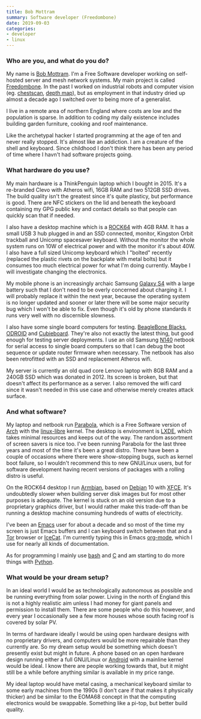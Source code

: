 ```yaml
---
title: Bob Mottram
summary: Software developer (Freedombone) 
date: 2019-09-03
categories:
- developer 
- linux
---
```


### Who are you, and what do you do?

My name is [Bob Mottram](https://twitter.com/motters "Bob's Twitter account."). I'm a Free Software developer working on self-hosted server and mesh network systems. My main project is called [Freedombone][]. In the past I worked on industrial robots and computer vision (eg. [chestscan][], [depth map](https://www.youtube.com/watch?v=Mx_JqLWVwgM "Bob's YouTube video of his depth map of his desktop.")), but as employment in that industry dried up almost a decade ago I switched over to being more of a generalist.

I live in a remote area of northern England where costs are low and the population is sparse. In addition to coding my daily existence includes building garden furniture, cooking and roof maintenance.

Like the archetypal hacker I started programming at the age of ten and never really stopped. It's almost like an addiction. I am a creature of the shell and keyboard. Since childhood I don't think there has been any period of time where I havn't had software projects going.

### What hardware do you use?

My main hardware is a ThinkPenguin laptop which I bought in 2015. It's a re-branded Clevo with Atheros wifi, 16GB RAM and two 512GB SSD drives. The build quality isn't the greatest since it's quite plasticy, but performance is good. There are NFC stickers on the lid and beneath the keyboard containing my GPG public key and contact details so that people can quickly scan that if needed.

I also have a desktop machine which is a [ROCK64][] with 4GB RAM. It has a small USB 3 hub plugged in and an SSD connected, monitor, Kingston Orbit trackball and Unicomp spacesaver keyboard. Without the monitor the whole system runs on 10W of electrical power and with the monitor it's about 40W. I also have a full sized Unicomp keyboard which I "bolted" recently (replaced the plastic rivets on the backplate with metal bolts) but it consumes too much electrical power for what I'm doing currently. Maybe I will investigate changing the electronics.

My mobile phone is an increasingly archaic Samsung [Galaxy S4][galaxy-s4] with a large battery such that I don't need to be overly concerned about charging it. I will probably replace it within the next year, because the operating system is no longer updated and sooner or later there will be some major security bug which I won't be able to fix. Even though it's old by phone standards it runs very well with no discernible slowness.

I also have some single board computers for testing. [BeagleBone Blacks][beaglebone-black], [ODROID][] and [Cubieboard][]. They're also not exactly the latest thing, but good enough for testing server deployments. I use an old Samsung [N140][netbook-n140] netbook for serial access to single board computers so that I can debug the boot sequence or update router firmware when necessary. The netbook has also been retrofitted with an SSD and replacement Atheros wifi.

My server is currently an old quad core Lenovo laptop with 8GB RAM and a 240GB SSD which was donated in 2012. Its screen is broken, but that doesn't affect its performance as a server. I also removed the wifi card since it wasn't needed in this use case and otherwise merely creates attack surface.

### And what software?

My laptop and netbook run [Parabola][], which is a Free Software version of [Arch][arch-linux] with the [linux-libre][] kernel. The desktop is environment is [LXDE][], which takes minimal resources and keeps out of the way. The random assortment of screen savers is nice too. I've been running Parabola for the last three years and most of the time it's been a great distro. There have been a couple of occasions where there were show-stopping bugs, such as kernel boot failure, so I wouldn't recommend this to new GNU/Linux users, but for software development having recent versions of packages with a rolling distro is useful.

On the ROCK64 desktop I run [Armbian][], based on [Debian][] 10 with [XFCE][]. It's undoubtedly slower when building server disk images but for most other purposes is adequate. The kernel is stuck on an old version due to a proprietary graphics driver, but I would rather make this trade-off than be running a desktop machine consuming hundreds of watts of electricity.

I've been an [Emacs][] user for about a decade and so most of the time my screen is just Emacs buffers and I can keyboard switch between that and a [Tor][] browser or [IceCat][]. I'm currently typing this in Emacs [org-mode][], which I use for nearly all kinds of documentation.

As for programming I mainly use [bash][] and [C][] and am starting to do more things with [Python][].

### What would be your dream setup?

In an ideal world I would be as technologically autonomous as possible and be running everything from solar power. Living in the north of England this is not a highly realistic aim unless I had money for giant panels and permission to install them. There are some people who do this however, and every year I occasionally see a few more houses whose south facing roof is covered by solar PV.

In terms of hardware ideally I would be using open hardware designs with no proprietary drivers, and computers would be more repairable than they currently are. So my dream setup would be something which doesn't presently exist but might in future. A phone based on an open hardware design running either a full GNU/Linux or [Android][] with a mainline kernel would be ideal. I know there are people working towards that, but it might still be a while before anything similar is available in my price range.

My ideal laptop would have metal casing, a mechanical keyboard similar to some early machines from the 1990s (I don't care if that makes it physically thicker) and be similar to the EOMA68 concept in that the computing electronics would be swappable. Something like a pi-top, but better build quality.

[android]: https://developers.google.com/android/?csw=1 "A mobile phone platform."
[arch-linux]: https://www.archlinux.org/ "A Linux distro."
[armbian]: https://en.wikipedia.org/wiki/Armbian "A Linux distribution."
[bash]: http://www.gnu.org/software/bash/ "A terminal shell."
[beaglebone-black]: https://beagleboard.org/black "A tiny development computer."
[c]: https://en.wikipedia.org/wiki/C_(programming_language) "A compiled programming language."
[chestscan]: https://code.freedombone.net/bashrc/chestscan "Software for extracting ribcage images from chest x-rays."
[cubieboard]: https://en.wikipedia.org/wiki/Cubieboard "A single board computer."
[debian]: https://www.debian.org/ "A Linux distribution."
[emacs]: http://www.gnu.org/software/emacs/ "A free open-source text editor."
[freedombone]: http://web.archive.org/web/20220922130740/http://freedombone.net/ "Self-hosted Internet service software."
[galaxy-s4]: http://web.archive.org/web/20160303195928/http://www.samsung.com/global/microsite/galaxys4/ "A 5 inch Android smartphone."
[icecat]: https://www.gnu.org/software/gnuzilla/ "A GNU version of Firefox."
[linux-libre]: https://en.wikipedia.org/wiki/Linux-libre "A Linux kernel."
[lxde]: https://en.wikipedia.org/wiki/LXDE "A Linux desktop environment."
[netbook-n140]: https://www.samsung.com/us/support/owners/product/n140 "A 10.1 inch netbook."
[odroid]: https://en.wikipedia.org/wiki/ODROID "A single board computer."
[org-mode]: https://orgmode.org/ "An Emacs mode for notes and to-do items."
[parabola]: https://en.wikipedia.org/wiki/Parabola_GNU/Linux-libre "A Linux distribution."
[python]: https://www.python.org/ "An interpreted scripting language."
[rock64]: https://www.pine64.org/devices/single-board-computers/rock64/ "A single board computer."
[tor]: https://www.torproject.org/ "A software and network package for protecting your anonymity."
[xfce]: https://www.xfce.org/ "A lightweight UNIX-like desktop environment."
